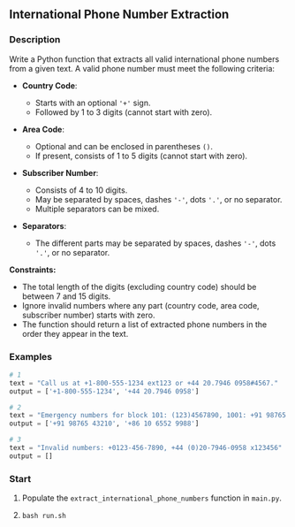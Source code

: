 ## International Phone Number Extraction

### Description

Write a Python function that extracts all valid international phone numbers from a given text. A valid phone number must meet the following criteria:

- **Country Code**:
  - Starts with an optional `'+'` sign.
  - Followed by 1 to 3 digits (cannot start with zero).

- **Area Code**:
  - Optional and can be enclosed in parentheses `()`.
  - If present, consists of 1 to 5 digits (cannot start with zero).

- **Subscriber Number**:
  - Consists of 4 to 10 digits.
  - May be separated by spaces, dashes `'-'`, dots `'.'`, or no separator.
  - Multiple separators can be mixed.

- **Separators**:
  - The different parts may be separated by spaces, dashes `'-'`, dots `'.'`, or no separator.

**Constraints:**

- The total length of the digits (excluding country code) should be between 7 and 15 digits.
- Ignore invalid numbers where any part (country code, area code, subscriber number) starts with zero.
- The function should return a list of extracted phone numbers in the order they appear in the text.

### Examples

```python
# 1
text = "Call us at +1-800-555-1234 ext123 or +44 20.7946 0958#4567."
output = ['+1-800-555-1234', '+44 20.7946 0958']
```

```python
# 2
text = "Emergency numbers for block 101: (123)4567890, 1001: +91 98765 43210, 80002: +86 10 6552 9988 ext.12345."
output = ['+91 98765 43210', '+86 10 6552 9988']
```

```python
# 3
text = "Invalid numbers: +0123-456-7890, +44 (0)20-7946-0958 x123456"
output = []
```

### Start

1. Populate the `extract_international_phone_numbers` function in `main.py`.
2. ```shell
   bash run.sh
   ```
   





